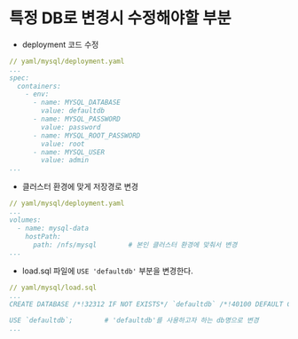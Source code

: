 # 특정 DB로 변경시 수정해야할 부분

- deployment 코드 수정
```yaml
// yaml/mysql/deployment.yaml
...
spec:
  containers:
    - env:
      - name: MYSQL_DATABASE
        value: defaultdb
      - name: MYSQL_PASSWORD
        value: password
      - name: MYSQL_ROOT_PASSWORD
        value: root
      - name: MYSQL_USER
        value: admin
...
```

- 클러스터 환경에 맞게 저장경로 변경

```yaml
// yaml/mysql/deployment.yaml
...
volumes:
  - name: mysql-data
    hostPath:
      path: /nfs/mysql        # 본인 클러스터 환경에 맞춰서 변경
...
```

- load.sql 파일에 `USE 'defaultdb'` 부분을 변경한다.
```yaml
// yaml/mysql/load.sql
...
CREATE DATABASE /*!32312 IF NOT EXISTS*/ `defaultdb` /*!40100 DEFAULT CHARACTER SET latin1 */;

USE `defaultdb`;        # 'defaultdb'를 사용하고자 하는 db명으로 변경
...
```
